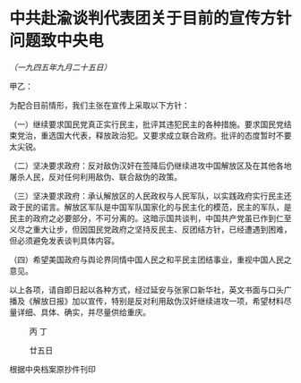 # 中共赴渝谈判代表团关于目前的宣传方针问题致中央电

*（一九四五年九月二十五日）*

甲乙：

为配合目前情形，我们主张在宣传上采取以下方针：

（一）继续要求国民党真正实行民主，批评其违犯民主的各种措施。要求国民党结束党治，重选国大代表，释放政治犯。又要求成立联合政府。批评的态度暂时不要太尖锐。

（二）坚决要求政府：反对敌伪汉奸在签降后仍继续进攻中国解放区及在其他各地屠杀人民，反对任何利用敌伪、联合敌伪的政策。

（三）坚决要求政府：承认解放区的人民政权与人民军队，以实践政府实行民主还政于民的诺言。解放区军队是中国军队国家化的与民主化的模范，民主的军队，是民主的政府之必要部分，不可分离的。这暗示国共谈判，中国共产党虽已作到仁至义尽之重大让步，但因国民党政府之坚持反民主、反团结方针，已经遭遇到困难，但必须避免发表谈判具体内容。

（四）希望美国政府与舆论界同情中国人民之和平民主团结事业，重视中国人民之意见。

以上各项，请自即日起以各种方式，经过延安与张家口新华社，英文书面与口头广播及《解放日报》加以宣传，特别是反对利用敌伪汉奸继续进攻一项，希望材料尽量详细、具体、确实，并尽量供给重庆。

　 　 丙 丁

　 　 廿五日

根据中央档案原抄件刊印

